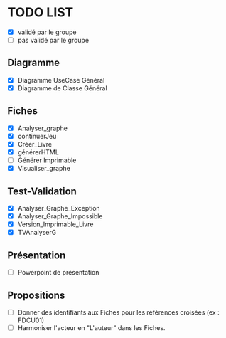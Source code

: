 TODO LIST
=========

- [x] validé par le groupe 
- [ ] pas validé par le groupe 

Diagramme
---------

- [x] Diagramme UseCase Général
- [x] Diagramme de Classe Général

Fiches
------

- [x] Analyser_graphe
- [x] continuerJeu
- [x] Créer_Livre
- [x] générerHTML
- [ ] Générer Imprimable
- [x] Visualiser_graphe

Test-Validation
---------------

- [x] Analyser_Graphe_Exception
- [x] Analyser_Graphe_Impossible
- [x] Version_Imprimable_Livre
- [x] TVAnalyserG

Présentation
------------

- [ ] Powerpoint de présentation

Propositions
------------
- [ ] Donner des identifiants aux Fiches pour les références croisées (ex : FDCU01)
- [ ] Harmoniser l'acteur en "L'auteur" dans les Fiches.
